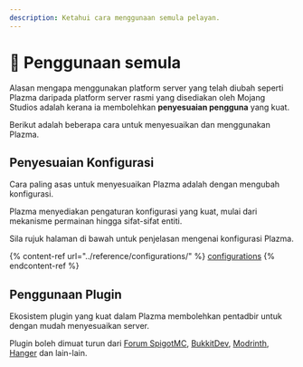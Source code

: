 ```yaml
---
description: Ketahui cara menggunaan semula pelayan.
---
```


# 🎨 Penggunaan semula

Alasan mengapa menggunakan platform server yang telah diubah seperti Plazma daripada platform server rasmi yang disediakan oleh Mojang Studios adalah kerana ia membolehkan **penyesuaian pengguna** yang kuat.

Berikut adalah beberapa cara untuk menyesuaikan dan menggunakan Plazma.

## Penyesuaian Konfigurasi <a href="#id-1" id="id-1"></a>

Cara paling asas untuk menyesuaikan Plazma adalah dengan mengubah konfigurasi.

Plazma menyediakan pengaturan konfigurasi yang kuat, mulai dari mekanisme permainan hingga sifat-sifat entiti.

Sila rujuk halaman di bawah untuk penjelasan mengenai konfigurasi Plazma.

{% content-ref url="../reference/configurations/" %}
[configurations](../reference/configurations/)
{% endcontent-ref %}

## Penggunaan Plugin <a href="#id-2" id="id-2"></a>

Ekosistem plugin yang kuat dalam Plazma membolehkan pentadbir untuk dengan mudah menyesuaikan server.

Plugin boleh dimuat turun dari [Forum SpigotMC](https://www.spigotmc.org/resources/), [BukkitDev](https://dev.bukkit.org/bukkit-plugins), [Modrinth](https://modrinth.com/plugins), [Hanger](https://hangar.papermc.io/) dan lain-lain.
